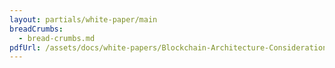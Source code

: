 ```yaml
---
layout: partials/white-paper/main
breadCrumbs:
  - bread-crumbs.md
pdfUrl: /assets/docs/white-papers/Blockchain-Architecture-Considerations-to-Mimic-Cloud-Services.pdf
---
```

